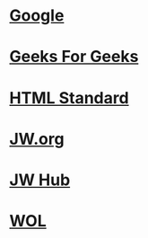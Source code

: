 #  [Google](https://google.com)
#  [Geeks For Geeks](geeksforgeeks.html)
#  [HTML Standard](https://html.spec.whatwg.org/multipage/)
#  [JW.org](https://jw.org)
#  [JW Hub](https://hub.jw.org)
#  [WOL](https://wol.jw.org)
